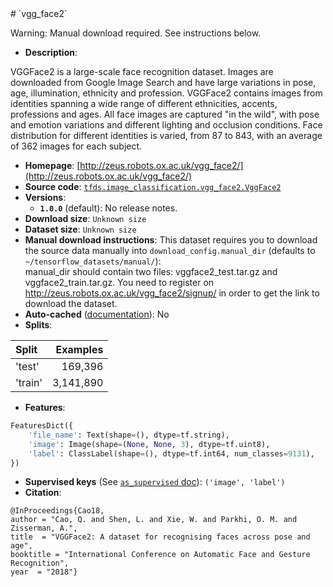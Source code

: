 <div itemscope itemtype="http://schema.org/Dataset">
  <div itemscope itemprop="includedInDataCatalog" itemtype="http://schema.org/DataCatalog">
    <meta itemprop="name" content="TensorFlow Datasets" />
  </div>
  <meta itemprop="name" content="vgg_face2" />
  <meta itemprop="description" content="VGGFace2 is a large-scale face recognition dataset. Images are downloaded from Google Image Search and have large variations in pose, age, illumination, ethnicity and profession. VGGFace2 contains images from identities spanning a wide range of different ethnicities, accents, professions and ages. All face images are captured &quot;in the wild&quot;, with pose and emotion variations and different lighting and occlusion conditions. Face distribution for different identities is varied, from 87 to 843, with an average of 362 images for each subject.&#10;&#10;&#10;To use this dataset:&#10;&#10;```python&#10;import tensorflow_datasets as tfds&#10;&#10;ds = tfds.load(&#x27;vgg_face2&#x27;, split=&#x27;train&#x27;)&#10;for ex in ds.take(4):&#10;  print(ex)&#10;```&#10;&#10;See [the guide](https://www.tensorflow.org/datasets/overview) for more&#10;informations on [tensorflow_datasets](https://www.tensorflow.org/datasets).&#10;&#10;" />
  <meta itemprop="url" content="https://www.tensorflow.org/datasets/catalog/vgg_face2" />
  <meta itemprop="sameAs" content="http://zeus.robots.ox.ac.uk/vgg_face2/" />
  <meta itemprop="citation" content="@InProceedings{Cao18,&#10;author = &quot;Cao, Q. and Shen, L. and Xie, W. and Parkhi, O. M. and Zisserman, A.&quot;,&#10;title  = &quot;VGGFace2: A dataset for recognising faces across pose and age&quot;,&#10;booktitle = &quot;International Conference on Automatic Face and Gesture Recognition&quot;,&#10;year  = &quot;2018&quot;}" />
</div>
# `vgg_face2`

Warning: Manual download required. See instructions below.

*   **Description**:

VGGFace2 is a large-scale face recognition dataset. Images are downloaded from
Google Image Search and have large variations in pose, age, illumination,
ethnicity and profession. VGGFace2 contains images from identities spanning a
wide range of different ethnicities, accents, professions and ages. All face
images are captured "in the wild", with pose and emotion variations and
different lighting and occlusion conditions. Face distribution for different
identities is varied, from 87 to 843, with an average of 362 images for each
subject.

*   **Homepage**:
    [http://zeus.robots.ox.ac.uk/vgg_face2/](http://zeus.robots.ox.ac.uk/vgg_face2/)
*   **Source code**:
    [`tfds.image_classification.vgg_face2.VggFace2`](https://github.com/tensorflow/datasets/tree/master/tensorflow_datasets/image_classification/vgg_face2.py)
*   **Versions**:
    *   **`1.0.0`** (default): No release notes.
*   **Download size**: `Unknown size`
*   **Dataset size**: `Unknown size`
*   **Manual download instructions**: This dataset requires you to download the
    source data manually into `download_config.manual_dir`
    (defaults to `~/tensorflow_datasets/manual/`):<br/>
    manual_dir should contain two files: vggface2_test.tar.gz and
    vggface2_train.tar.gz.
    You need to register on http://zeus.robots.ox.ac.uk/vgg_face2/signup/ in
    order to get the link to download the dataset.
*   **Auto-cached**
    ([documentation](https://www.tensorflow.org/datasets/performances#auto-caching)):
    No
*   **Splits**:

Split   | Examples
:------ | --------:
'test'  | 169,396
'train' | 3,141,890

*   **Features**:

```python
FeaturesDict({
    'file_name': Text(shape=(), dtype=tf.string),
    'image': Image(shape=(None, None, 3), dtype=tf.uint8),
    'label': ClassLabel(shape=(), dtype=tf.int64, num_classes=9131),
})
```
*   **Supervised keys** (See
    [`as_supervised` doc](https://www.tensorflow.org/datasets/api_docs/python/tfds/load#args)):
    `('image', 'label')`
*   **Citation**:

```
@InProceedings{Cao18,
author = "Cao, Q. and Shen, L. and Xie, W. and Parkhi, O. M. and Zisserman, A.",
title  = "VGGFace2: A dataset for recognising faces across pose and age",
booktitle = "International Conference on Automatic Face and Gesture Recognition",
year  = "2018"}
```
